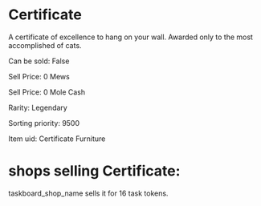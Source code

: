 # Certificate

A certificate of excellence to hang on your wall. Awarded only to the most accomplished of cats.

Can be sold: False

Sell Price: 0 Mews

Sell Price: 0 Mole Cash

Rarity: Legendary

Sorting priority: 9500

Item uid: Certificate Furniture

# shops selling Certificate:

taskboard_shop_name sells it for 16 task tokens.